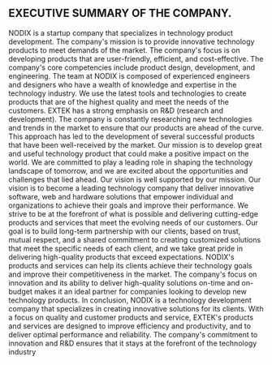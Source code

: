    EXECUTIVE SUMMARY OF THE COMPANY.
----------------------------------------------------------------------
NODIX is a startup company that specializes in technology product development. The company's
mission is to provide innovative technology products to meet demands of the market. The
company's focus is on developing products that are user-friendly, efficient, and cost-effective.
The company's core competencies include product design, development, and engineering. The
team at NODIX is composed of experienced engineers and designers who have a wealth of
knowledge and expertise in the technology industry. We use the latest tools and technologies
to create products that are of the highest quality and meet the needs of the customers.
EXTEK has a strong emphasis on R&D (research and development). The company is constantly
researching new technologies and trends in the market to ensure that our products are ahead
of the curve. This approach has led to the development of several successful products that have
been well-received by the market.
Our mission is to develop great and useful technology product that could make a positive
impact on the world. We are committed to play a leading role in shaping the technology
landscape of tomorrow, and we are excited about the opportunities and challenges that lied
ahead.
Our vision is well supported by our mission. Our vision is to become a leading technology
company that deliver innovative software, web and hardware solutions that empower
individual and organizations to achieve their goals and improve their performance. We strive to
be at the forefront of what is possible and delivering cutting-edge products and services that
meet the evolving needs of our customers.
Our goal is to build long-term partnership with our clients, based on trust, mutual respect, and
a shared commitment to creating customized solutions that meet the specific needs of each
client, and we take great pride in delivering high-quality products that exceed expectations.
NODIX's products and services can help its clients achieve their technology goals and improve
their competitiveness in the market. The company's focus on innovation and its ability to
deliver high-quality solutions on-time and on-budget makes it an ideal partner for companies
looking to develop new technology products.
In conclusion, NODIX is a technology development company that specializes in creating
innovative solutions for its clients. With a focus on quality and customer products and service,
EXTEK's products and services are designed to improve efficiency and productivity, and to
deliver optimal performance and reliability. The company's commitment to innovation and R&D
ensures that it stays at the forefront of the technology industry
